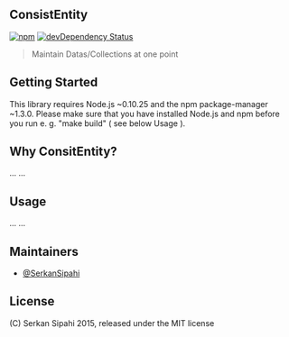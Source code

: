 ## ConsistEntity
[![npm](https://img.shields.io/npm/v/consistentity.svg?style=flat)](https://www.npmjs.com/package/consistentity)
[![devDependency Status](https://david-dm.org/SerkanSipahi/consistentity/dev-status.svg)](https://david-dm.org/SerkanSipahi/consistentity#info=devDependencies)

>Maintain Datas/Collections at one point 

## Getting Started

This library requires Node.js ~0.10.25 and the npm package-manager ~1.3.0. Please make sure that you have installed Node.js and npm before you run e. g. "make build" ( see below Usage ).

## Why ConsitEntity?

...
...

## Usage

...
...

## Maintainers

* [@SerkanSipahi](https://github.com/SerkanSipahi)

## License

(C) Serkan Sipahi 2015, released under the MIT license